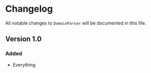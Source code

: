 # Changelog

All notable changes to `DomainParser` will be documented in this file.

## Version 1.0

### Added
- Everything
